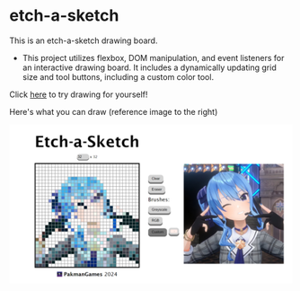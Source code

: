 # etch-a-sketch
This is an etch-a-sketch drawing board.

- This project utilizes flexbox, DOM manipulation, and event listeners for an interactive drawing board. It includes a dynamically updating grid size and tool buttons, including a custom color tool.

Click
<a href="https://pakmangames.github.io/etch-a-sketch/" target="_blank">here</a>
to try drawing for yourself!


Here's what you can draw (reference image to the right)

![preview-image](./images/preview.png)